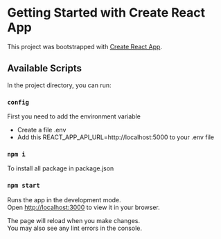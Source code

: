 # Getting Started with Create React App

This project was bootstrapped with [Create React App](https://github.com/facebook/create-react-app).

## Available Scripts

In the project directory, you can run:
### `config`
First you need to add the environment variable
- Create a file .env
- Add this REACT_APP_API_URL=http://localhost:5000 to your .env file

### `npm i`
To install all package in package.json

### `npm start`

Runs the app in the development mode.\
Open [http://localhost:3000](http://localhost:3000) to view it in your browser.

The page will reload when you make changes.\
You may also see any lint errors in the console.
